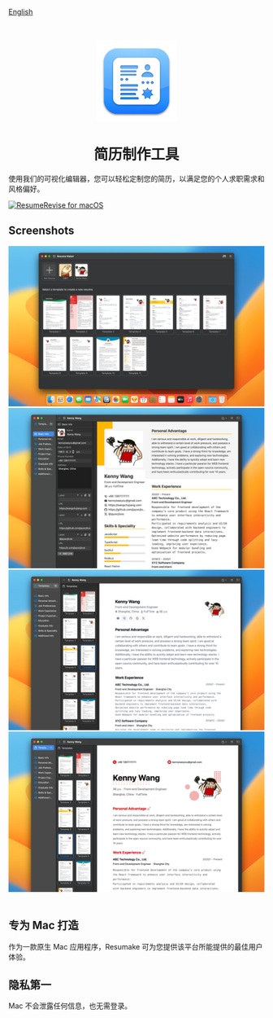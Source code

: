 [English](./README.md)

<div align="center">
	<br />
	<br />
	<img src="./assets/Resume_Revise_1024.png" width="160" height="160" />
	<h1>简历制作工具</h1>
</div>

使用我们的可视化编辑器，您可以轻松定制您的简历，以满足您的个人求职需求和风格偏好。

<a target="_blank" href="https://apps.apple.com/app/resumerevise/id6476400184" title="ResumeRevise for macOS">
  <img alt="ResumeRevise for macOS" src="https://jaywcjlove.github.io/sb/download/macos.svg" height="51">
</a>

## Screenshots

<div align="center">
	<img alt="SymbolScribe Screenshots" src="./assets/screenshots-1.png" />
	<img alt="SymbolScribe Screenshots" src="./assets/screenshots-2.png" />
	<img alt="SymbolScribe Screenshots" src="./assets/screenshots-3.png" />
	<img alt="SymbolScribe Screenshots" src="./assets/screenshots-4.png" />
</div>
<br />

## 专为 Mac 打造

作为一款原生 Mac 应用程序，Resumake 可为您提供该平台所能提供的最佳用户体验。

## 隐私第一

Mac 不会泄露任何信息，也无需登录。
